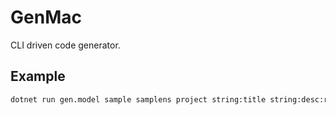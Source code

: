 # GenMac
CLI driven code generator.

## Example

```bash
dotnet run gen.model sample samplens project string:title string:desc:required:Description:40:NA:3:40
```
